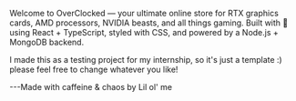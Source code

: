 Welcome to OverClocked — your ultimate online store for RTX graphics cards, AMD processors, NVIDIA beasts, and all things gaming. Built with 💖 using React + TypeScript, styled with CSS, and powered by a Node.js + MongoDB backend.

I made this as a testing project for my internship, so it's just a template :) please feel free to change whatever you like!


---Made with caffeine & chaos by Lil ol' me